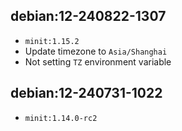 ## debian:12-240822-1307

- `minit:1.15.2`
- Update timezone to `Asia/Shanghai`
- Not setting `TZ` environment variable

## debian:12-240731-1022

- `minit:1.14.0-rc2`
